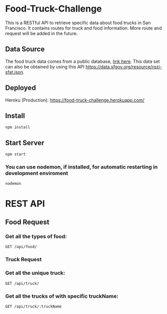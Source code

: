 # Food-Truck-Challenge

This is a RESTful API to retrieve specific data about food trucks in San Francisco. It contains routes for truck and food information. More route and request will be added in the future.

## Data Source
The food truck data comes from a public database, [link here](https://data.sfgov.org/Economy-and-Community/Mobile-Food-Facility-Permit/rqzj-sfat/data). This data set can also be obtained by using this API https://data.sfgov.org/resource/rqzj-sfat.json.

## Deployed
Heroku (Production): https://food-truck-challenge.herokuapp.com/

## Install
    npm install

## Start Server
    npm start

### You can use nodemon, if installed, for automatic restarting in development enviroment

    nodemon

# REST API

## Food Request

### Get all the types of food:
`GET /api/food/`



### Truck Request

### Get all the unique truck:
`GET /api/truck/`

### Get all the trucks of with specific truckName:
`GET /api/truck/:truckName`
